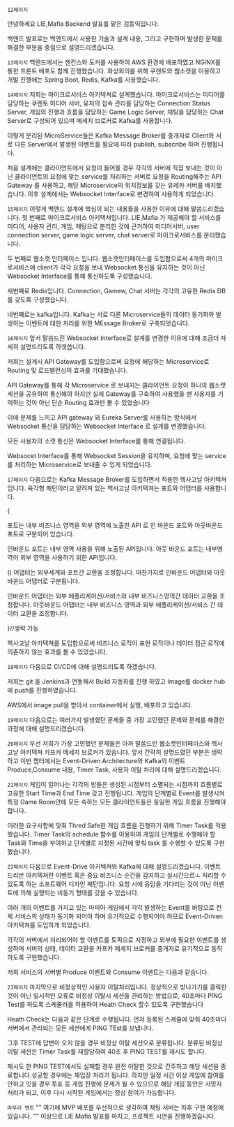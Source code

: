 `12페이지`

안녕하세요 LIE,Mafia Backend 발표를 맡은 김동익입니다.

백엔드 발표로는 백엔드에서 사용한 기술과 설계 내용, 그리고 구현하며 발생한 문제를 해결한 부분을 중점으로 설명드리겠습니다.

`13페이지`
백엔드에서는 젠킨스와 도커를 사용하여 AWS 환경에 배포하였고 NGINX를 통한 프론트 배포도 함께 진행했습니다. 화상회의를 위해 쿠렌토와 웹소캣을 이용하고 개발 진행에는 Spring Boot, Redis, Kafka를 사용했습니다.

`14페이지`
저희는 마이크로서비스 아키텍쳐로 설계했습니다. 마이크로서비스는 미디어를 담당하는 쿠렌토 미디어 서버, 유저의 접속 관리를 담당하는 Connection Status Server, 게임의 진행과 흐름을 담당하는 Game Logic Server, 채팅을 담당하는 Chat Server로 구성되어 있으며 메세지 브로커로 Kafka를 사용합니다.

이렇게  분리된 MicroService들은 Kafka Message Broker를 중개자로 Client와 서로 다른 Server에서 발생된 이벤트를 필요에 따라 publish, subscribe 하며 진행됩니다.

처음 설계에는 클라이언트에서 요청이 들어올 경우 각각의 서버에 직접 보내는 것이 아닌 클라이언트의 요청에 맞는 service를 처리하는 서버로 요청을 Routing해주는 API Gateway 를 사용하고, 해당 Microservice의 위치정보를 갖는 유레카 서버를  배치했습니다. 이후 설계에서는  Websocket Interface로 변경하여 사용하게 되었습니다.

`15페이지`
이렇게 백엔드 설계에 핵심이 되는 내용들을 사용한 이유에 대해 말씀드리겠습니다.
첫 번째로 마이크로서비스 아키텍쳐입니다. LIE,Mafia 가 제공해야 할 서비스를 미디어, 사용자 관리, 게임, 채팅으로 분리한 것에 근거하여 미디어서버, user connection server, game logic server, chat server로 마이크로서비스를 분리했습니다.

두 번째로 웹소캣 인터페이스 입니다. 웹소캣인터페이스를 도입함으로써 4개의 마이크로서비스에 client가 각각 요청을 보내 Websocket 통신을 유지하는 것이 아닌 Websocket Interface를 통해 통신하도록 구성했습니다.

세번째로 Redis입니다. Connection, Gamew, Chat 서버는 각각의 고유한 Redis DB를 갖도록 구성했습니다.

네번째로는 kafka입니다. Kafka는 서로 다른 Microservice들의 데이터 동기화와 발생하는 이벤트에 대한 처리를 위한 MEssage Broker로 구축되엇습니다.

`16페이지`
앞서 말씀드린 Websocket Interface로 설계를 변경한 이유에 대해 조금더 자세히 설명드리도록 하겟씁니다.

저희는 설계시  API Gateway를 도입함으로써 요청에 해당하는 Microservice로 Routing 및 로드밸런싱의 효과를 기대했습니다.

API Gateway를 통해 각 Microservice 로 보내지는 클라이언트 요청이 하나의 웹소캣 세션을 공유하여 통신해야 하지만 실제 Gateway를 구축하여 사용했을 땐 사용자를 기억하는 것이 아닌 단순 Routing 효과만 볼 수 있었습니다

이에 문제를 느끼고 API gateway 와 Eureka Server를 사용하는 방식에서 Websocket 통신을 담당하는 Websocket Interface 로 설계를 변경했습니다.

모든 사용자의 소캣 통신은 Websocket Interface를 통해 연결됩니다. 

Websocet Interface를 통해 Websocket Session을 유지하며, 요청에 맞는 service를 처리하는 Microservice로 보내줄 수 있게 되었습니다.

`17페이지`
다음으로는 Kafka Message Broker를 도입하면서 적용한 헥사고날 아키텍쳐입니다. 육각형 패턴이라고 알려져 있는 헥사고날 아키텍쳐는 포트와 어댑터를 사용합니다.

{

포트는 내부 비즈니스 영역을 외부 영역에 노출한 API 로 인 바운드 포트와 아웃바운드포트로 구분되어 있습니다.

인바운드 포트는 내부 영역 사용을 위해 노출된 API입니다.
아웃 바운드 포트는 내부영역이 외부 영역을 사용하기 위한 API입니다.

() 어댑터는 외부세계와 포트간 교환을 조정합니다. 마찬가지로 인바운드 어댑터와 아웃바운드 어댑터로 구분됩니다.

인바운드 어댑터는 외부 애플리케이션/서비스와 내부 비즈니스영역간 데이터 교환을 조정합니다. 아웃바운드 어댑터는 내부 비즈니스 영역과 외부 애플리케이션/서비스 간 데이터 교환을 조정합니다.

}//생략 가능

헥사고날 아키텍쳐를 도입함으로써 비즈니스 로직이 표현 로직이나 데이터 접근 로직에 의존하지 않는 효과를 볼 수 있었습니다.

`18페이지`
다음으로 CI/CD에 대해 설명드리도록 하겠습니다.

저희는 git 을 Jenkins과 연동해서 Build 자동화를 진행 하였고 Image를 docker hub에 push를 진행하였습니다.

AWS에서 image pull을 받아서 container에서 실행, 배포하고 있습니다.

`19페이지`
다음으로는 여러가지 발생했던 문제들 중 가장 고민했던 문제와 문제를 해결한 과정에 대해 설명드리겠습니다.

`20페이지`
우선 저희가 가장 고민했던 문제들은 아까 말씀드린 웹소캣인터페이스와 헥사고날 아키텍쳐 카프카 메세지 브로커가 있습니다. 앞서 간략히 설명드렸던 부분은 생략하고 이번 챕터에서는 Event-Driven Architecture와 Kafka의 이벤트 Produce,Consume 내용, Timer Task, 사용자 이탈 처리에 대해 설명드리겠습니다.

`21페이지`
게임이 일어나는 각각의 방들은 생성된 시점부터 소멸되는 시점까지 흐름별로 고유한 Start Time과 End Time 갖고 진행됩니다.
게임의 단계별로 Event를 발생시켜 특정 Game Room안에 모든 속하는 모든 클라이언트들은 동일한 게임 흐름을 진행해야 합니다.

이러한 요구사항에 맞춰 Thred Safe한 게임 흐름을 진행하기 위해 Timer Task를 적용했습니다. Timer Task의 schedule 함수를 이용하여 게임의 단계별로 수행해야 할 Task와 Time을 부여하고 단계별로 지정된 시간에 맞춰 task 를 수행할 수 있도록 구현했습니다.

`22페이지`
다음으로 Event-Drive 아키텍쳐와 Kafka에 대해 설명드리겠습니다. 이벤트 드리븐 아키텍쳐란 이벤트 혹은 중요 비즈니스 순간을 감지하고 실시간으르ㅗ 처리할 수 있도록 하는 소프트웨어 디자인 패턴입니다. 요청 시에 응답을 기다리는 것이 아닌 이벤트에 의해 실행되는 비동기 형태를 갖을 수 있습니다.

여러 개의 이벤트를 가지고 있는 마피아 게임에서 각각 발생하는 Event를 바탕으로 전체 서비스의 상태가 동기화 되어야 하며 유기적으로 수행되어야 하므로 Event-Driven 아키텍쳐를 도입하게 되었습니다.


각각의 서버에서 처리되어야 할 이벤트를 토픽으로 지정하고 외부에 필요한 이벤트를 생성하며 서버의 상태, 데이터 교환을 카프카 메세지 브로커를 중개자로 유기적으로 동작하도록 구현했습니다. 

저희 서비스의 서버별 Produce 이벤트와 Consume 이벤트는 다음과 같습니다.

`23페이지`
마지막으로 비정상적인 사용자 이탈처리입니다.
정상적으로 방나가기를 클릭한 것이 아닌 일시적인 오류로 비정상 이탈시 세션을 관리하는 방법으로, 40초마다 PING Test를 하도록 스케줄러를 적용하여 Heath Check 할수 있도록 구현했습니다

Heath Check는 다음과 같은 단계로 수행됩니다.
먼저 등록된 스케줄에 맞춰 40초마다 서버에서 관리되는 모든 세션에게 PING TEst를 보냅니다.

그후 TEST에 답변이 오지 않을 경우 비정상 이탈 세션으로 분류됩니다.
분류된 비정상 이탈 세션은 Timer Task를 재할당하여 40초 후 PING TEST를 재시도 합니다.

재시도 한 PING TEST에서도 실패할 경우 완전 이탈한 것으로 간주하고 해당 세션을 종료합니다.성공할 경우에는 재입장 처리가 됩니다. 하지만 일정 시간 이상 게임에 참여를 안하고 잇을 경우 투표 등 게임 진행에 문제가 될 수 있으므로 해당 게임 동안은 사망자 처리가 되고, 이후 다시 시작된 게임에서는 정상 참여가 가능합니다.




`마무리 멘트`
"" 여기에 MVP 배포를 우선적으로 생각하여 채팅 서버는 차후 구현 예정에 있습니다. ""
이상으로 LIE Mafia 발표를 마치고, 프로젝트 시연을 진행하겠습니다.
